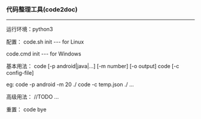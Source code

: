 ### 代码整理工具(code2doc)
---
运行环境：python3

配置：
   code.sh init   ---   for Linux
   
   code.cmd init  ---   for Windows 

基本用法：
   code [-p android|java|...] [-m number] [-o output] <project-path>
   code [-c config-file] <project-path>
   
   eg:
     code -p android -m 20 ./
     code -c temp.json ./
     ...

高级用法：
    //TODO ... 

重置：
   code bye

